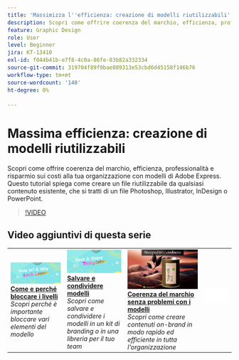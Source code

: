 ```yaml
---
title: 'Massimizza l''efficienza: creazione di modelli riutilizzabili'
description: Scopri come offrire coerenza del marchio, efficienza, professionalità e risparmio sui costi alla tua organizzazione con modelli di Adobe Express
feature: Graphic Design
role: User
level: Beginner
jira: KT-13410
exl-id: f044b41b-e7f8-4c0a-86fe-83b82a332334
source-git-commit: 319704f89f9bae809313e53cbd6d45158f146b76
workflow-type: tm+mt
source-wordcount: '140'
ht-degree: 0%

---
```


# Massima efficienza: creazione di modelli riutilizzabili

Scopri come offrire coerenza del marchio, efficienza, professionalità e risparmio sui costi alla tua organizzazione con modelli di Adobe Express. Questo tutorial spiega come creare un file riutilizzabile da qualsiasi contenuto esistente, che si tratti di un file Photoshop, Illustrator, InDesign o PowerPoint.

>[!VIDEO](https://video.tv.adobe.com/v/3420208?quality=12&learn=on&hidetitle=true)

## Video aggiuntivi di questa serie

<table style="table-layout:fixed">
<tr>
    <td>
        <a href="lock-layers.md">
            <img alt="Come e perché bloccare i livelli" src="assets/lock-layers.png" />
        </a>
        <div>
            <a href="lock-layers.md"><strong>Come e perché bloccare i livelli</strong></a>
            </div>
            <em>Scopri perché è importante bloccare vari elementi del modello</em>
            <br>
    </td>
    <td>
         <a href="share-templates.md">
            <img alt="Salva e condividi modelli" src="assets/share-templates.png" />
         </a>
         <div>
         <a href="share-templates.md"><strong>Salvare e condividere modelli</strong></a>
         </div>
         <em>Scopri come salvare e condividere i modelli in un kit di branding o in una libreria per il tuo team</em>
         <br>
   </td>
   <td>
         <a href="use-templates.md">
            <img alt="Coerenza del brand senza problemi con i modelli" src="assets/use-templates.png" />
         </a>
         <div>
         <a href="use-templates.md"><strong>Coerenza del marchio senza problemi con i modelli</strong></a>
         </div>
         <em>Scopri come creare contenuti on-brand in modo rapido ed efficiente in tutta l'organizzazione</em>
         <br>
   </td>
    <td>
      <img alt="Spaziatore" src="../assets/Whitespacer.png" />
      <div>
      <br>
    </td>
</tr>
</table>

